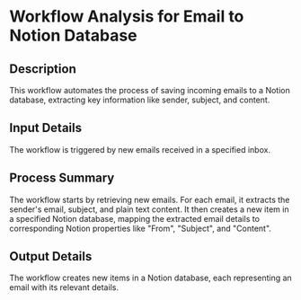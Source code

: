 # Workflow Analysis for Email to Notion Database

## Description
This workflow automates the process of saving incoming emails to a Notion database, extracting key information like sender, subject, and content.

## Input Details
The workflow is triggered by new emails received in a specified inbox.

## Process Summary
The workflow starts by retrieving new emails. For each email, it extracts the sender's email, subject, and plain text content. It then creates a new item in a specified Notion database, mapping the extracted email details to corresponding Notion properties like "From", "Subject", and "Content".

## Output Details
The workflow creates new items in a Notion database, each representing an email with its relevant details.
